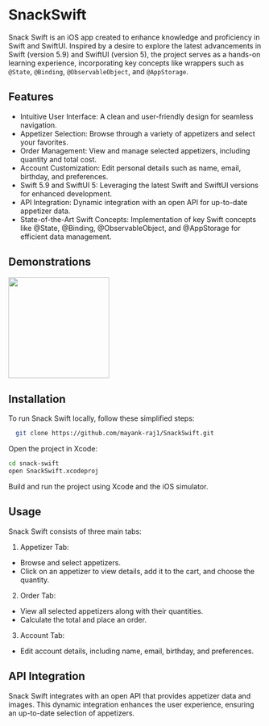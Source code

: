 
# SnackSwift

Snack Swift is an iOS app created to enhance knowledge and proficiency in Swift and SwiftUI. Inspired by a desire to explore the latest advancements in Swift (version 5.9) and SwiftUI (version 5), the project serves as a hands-on learning experience, incorporating key concepts like wrappers such as `@State`, `@Binding`, `@ObservableObject`, and `@AppStorage`.


## Features


- Intuitive User Interface: A clean and user-friendly design for seamless navigation.
- Appetizer Selection: Browse through a variety of appetizers and select your favorites.
- Order Management: View and manage selected appetizers, including quantity and total cost.
- Account Customization: Edit personal details such as name, email, birthday, and preferences.
- Swift 5.9 and SwiftUI 5: Leveraging the latest Swift and SwiftUI versions for enhanced development.
- API Integration: Dynamic integration with an open API for up-to-date appetizer data.
- State-of-the-Art Swift Concepts: Implementation of key Swift concepts like @State, @Binding, @ObservableObject, and @AppStorage for efficient data management.

## Demonstrations

<img src="https://github.com/mayank-raj1/SnackSwift/blob/c3310a0b073957b9b1481f6dcc1bfdbc14307cf4/screenShots/1.gif" width="200px"/>


## Installation

To run Snack Swift locally, follow these simplified steps:

```bash
  git clone https://github.com/mayank-raj1/SnackSwift.git
```
Open the project in Xcode:
```bash
cd snack-swift
open SnackSwift.xcodeproj
```

Build and run the project using Xcode and the iOS simulator.
## Usage

Snack Swift consists of three main tabs:

1. Appetizer Tab:
- Browse and select appetizers.
- Click on an appetizer to view details, add it to the cart, and choose the quantity.
2. Order Tab:
- View all selected appetizers along with their quantities.
- Calculate the total and place an order.
3. Account Tab:
- Edit account details, including name, email, birthday, and preferences.


## API Integration 

Snack Swift integrates with an open API that provides appetizer data and images. This dynamic integration enhances the user experience, ensuring an up-to-date selection of appetizers.
